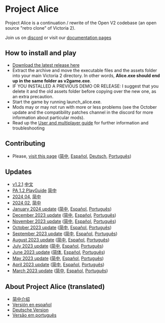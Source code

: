 # Project Alice

Project Alice is a continuation / rewrite of the Open V2 codebase (an open source "retro clone" of Victoria 2).

Join us on [discord](https://discord.gg/QUJExr4mRn) or visit our [documentation pages](https://schombert.github.io/Project-Alice/)

## How to install and play
- [Download the latest release here](https://github.com/schombert/Project-Alice/releases)
- Extract the archive and move the executable files and the assets folder into your main Victoria 2 directory. In other words, **Alice.exe should end up in the same folder as v2game.exe**.
- IF YOU INSTALLED A PREVIOUS DEMO OR RELEASE: I suggest that you delete it and the old assets folder before copying over the new one, as an extra precaution.
- Start the game by running launch_alice.exe.
- Mods may or may not run with more or less problems (see the October update and the compatibility patches channel in the discord for more information about particular mods).
- Read up the [User and multiplayer guide](https://github.com/schombert/Project-Alice/blob/main/docs/user_guide.md) for further information and troubleshooting

## Contributing
- Please, [visit this page](https://schombert.github.io/Project-Alice/md_contributing.html) ([简中](https://github.com/schombert/Project-Alice/blob/main/docs/zh-cn/contributing.md), [Español](https://github.com/schombert/Project-Alice/blob/main/docs/es-es/contributing.md), [Deutsch](https://github.com/schombert/Project-Alice/blob/main/docs/de-de/contributing.md), [Português](https://github.com/schombert/Project-Alice/blob/main/docs/pt/contributing.md))

## Updates
- [v1.2.1](docs/Devlogs/v1.2.1/README.md) [中文](docs/Devlogs/v1.2.1/README_cn.md)
- [PA 1.2 PlayGuide](https://sneakbug8.com/project-alice) [简中](docs/zh-cn/PA%201.2%20玩法指南.md)
- [2024 04](docs/Devlogs/2024-04/log_en.md), [简中](docs/Devlogs/2024-04/log_cn.md)
- [2024 02](https://github.com/schombert/Project-Alice/blob/main/docs/Devlogs/2024-02/log_en.md), [简中](https://github.com/schombert/Project-Alice/blob/main/docs/Devlogs/2024-02/log_cn.md)
- [January 2024 update](https://github.com/schombert/Project-Alice/blob/main/docs/Devlogs/2024-01/log_en.md) ([简中](https://github.com/schombert/Project-Alice/blob/main/docs/Devlogs/2024-01/log_cn.md), [Español](https://github.com/schombert/Project-Alice/blob/main/docs/Devlogs/2024-01/log_es.md), [Português](https://github.com/schombert/Project-Alice/blob/main/docs/Devlogs/2024-01/log_pt.md))
- [December 2023 update](https://github.com/schombert/Project-Alice/blob/main/docs/Devlogs/2023-12/log_en.md) ([简中](https://github.com/schombert/Project-Alice/blob/main/docs/Devlogs/2023-12/log_cn.md), [Español](https://github.com/schombert/Project-Alice/blob/main/docs/Devlogs/2023-12/log_es.md), [Português](https://github.com/schombert/Project-Alice/blob/main/docs/Devlogs/2023-12/log_pt.md))
- [November 2023 update](https://github.com/schombert/Project-Alice/blob/main/docs/Devlogs/2023-11/log_en.md) ([简中](https://github.com/schombert/Project-Alice/blob/main/docs/Devlogs/november/log_cn.md), [Español](https://github.com/schombert/Project-Alice/blob/main/docs/Devlogs/2023-11/log_es.md), [Português](https://github.com/schombert/Project-Alice/blob/main/docs/Devlogs/2023-11/log_pt.md))
- [October 2023 update](https://github.com/schombert/Project-Alice/blob/main/docs/Devlogs/2023-10/log_en.md) ([简中](https://github.com/schombert/Project-Alice/blob/main/docs/Devlogs/2023-10/log_cn.md), [Español](https://github.com/schombert/Project-Alice/blob/main/docs/Devlogs/2023-10/log_es.md), [Português](https://github.com/schombert/Project-Alice/blob/main/docs/Devlogs/2023-10/log_pt.md))
- [September 2023 update](https://github.com/schombert/Project-Alice/blob/main/docs/Devlogs/2023-09/log_en.md) ([简中](https://github.com/schombert/Project-Alice/blob/main/docs/Devlogs/2023-09/log_cn.md), [Español](https://github.com/schombert/Project-Alice/blob/main/docs/Devlogs/2023-09/log_es.md), [Português](https://github.com/schombert/Project-Alice/blob/main/docs/Devlogs/2023-09/log_pt.md))
- [August 2023 update](https://github.com/schombert/Project-Alice/blob/main/docs/Devlogs/2023-08/log_en.md) ([简中](https://github.com/schombert/Project-Alice/blob/main/docs/Devlogs/2023-08/log_cn.md), [Español](https://github.com/schombert/Project-Alice/blob/main/docs/Devlogs/2023-08/log_es.md), [Português](https://github.com/schombert/Project-Alice/blob/main/docs/Devlogs/2023-08/log_pt.md))
- [July 2023 update](https://github.com/schombert/Project-Alice/blob/main/docs/Devlogs/2023-07/log_en.md) ([简中](https://github.com/schombert/Project-Alice/blob/main/docs/Devlogs/2023-07/log_cn.md), [Español](https://github.com/schombert/Project-Alice/blob/main/docs/Devlogs/2023-07/log_es.md), [Português](https://github.com/schombert/Project-Alice/blob/main/docs/Devlogs/2023-07/log_pt.md))
- [June 2023 update](https://github.com/schombert/Project-Alice/blob/main/docs/Devlogs/2023-06/log_en.md) ([简体](https://github.com/schombert/Project-Alice/blob/main/docs/Devlogs/2023-06/log_cn.md), [Español](https://github.com/schombert/Project-Alice/blob/main/docs/Devlogs/2023-06/log_es.md), [Português](https://github.com/schombert/Project-Alice/blob/main/docs/Devlogs/2023-06/log_pt.md))
- [May 2023 update](https://github.com/schombert/Project-Alice/blob/main/docs/Devlogs/2023-05/log_en.md) ([简中](https://github.com/schombert/Project-Alice/blob/main/docs/Devlogs/2023-05/log_cn.md), [Español](https://github.com/schombert/Project-Alice/blob/main/docs/Devlogs/2023-05/log_es.md), [Português](https://github.com/schombert/Project-Alice/blob/main/docs/Devlogs/2023-05/log_pt.md))
- [April 2023 update](https://github.com/schombert/Project-Alice/blob/main/docs/Devlogs/2023-04/log_en.md) ([简中](https://github.com/schombert/Project-Alice/blob/main/docs/Devlogs/2023-04/log_cn.md), [Español](https://github.com/schombert/Project-Alice/blob/main/docs/Devlogs/2023-04/log_es.md), [Português](https://github.com/schombert/Project-Alice/blob/main/docs/Devlogs/2023-04/log_pt.md))
- [March 2023 update](https://github.com/schombert/Project-Alice/blob/main/docs/Devlogs/2023-03/log_en.md) ([简中](https://github.com/schombert/Project-Alice/blob/main/docs/Devlogs/2023-03/log_cn.md), [Español](https://github.com/schombert/Project-Alice/blob/main/docs/Devlogs/2023-03/log_es.md), [Português](https://github.com/schombert/Project-Alice/blob/main/docs/Devlogs/2023-03/log_pt.md))

## About Project Alice (translated)

- [简中介绍](./docs/zh-cn/about.md)
- [Versión en español](./docs/es-es/about.md)
- [Deutsche Version](./docs/de-de/about.md)
- [Versão em português](./docs/pt/about.md)
